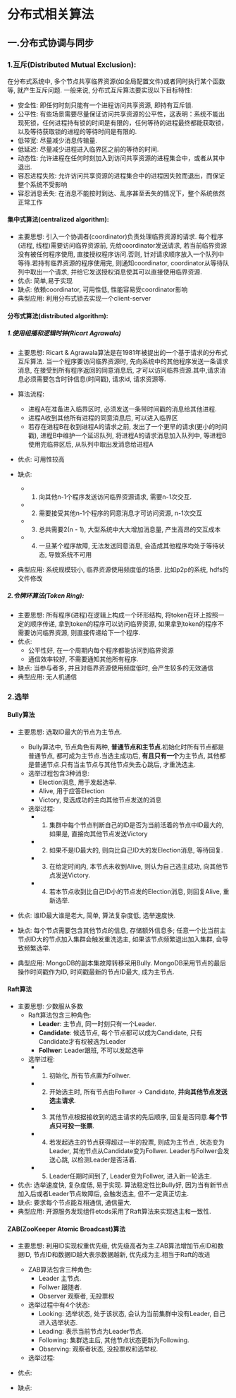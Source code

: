 # 分布式相关算法

## 一.分布式协调与同步
### 1.互斥(Distributed Mutual Exclusion):
在分布式系统中, 多个节点共享临界资源(如全局配置文件)或者同时执行某个函数等, 就产生互斥问题.
一般来说, 分布式互斥算法要实现以下目标特性:
- 安全性: 即任何时刻只能有一个进程访问共享资源, 即持有互斥锁.
- 公平性: 有些场景需要尽量保证访问共享资源的公平性，这表明：系统不能出现死锁，任何进程持有锁的时间是有限的，任何等待的进程最终都能获取锁，以及等待获取锁的进程的等待时间是有限的.
- 低带宽: 尽量减少消息传输量.
- 低延迟: 尽量减少进程进入临界区之前的等待的时间.
- 动态性: 允许进程在任何时刻加入到访问共享资源的进程集合中，或者从其中退出.
- 容忍进程失败: 允许访问共享资源的进程集合中的进程因失败而退出，而保证整个系统不受影响
- 容忍消息丢失: 在消息不能按时到达、乱序甚至丢失的情况下，整个系统依然正常工作

#### 集中式算法(centralized algorithm):
- 主要思想: 引入一个协调者(coordinator)负责处理临界资源的请求. 每个程序(进程, 线程)需要访问临界资源前, 先给coordinator发送请求, 若当前临界资源没有被任何程序使用, 直接授权程序访问.否则, 针对请求顺序放入一个队列中等待.若持有临界资源的程序使用完, 则通知coordinator, coordinator从等待队列中取出一个请求, 并给它发送授权消息使其可以直接使用临界资源.
- 优点: 简单,易于实现
- 缺点: 依赖coordinator, 可用性低, 性能容易受coordinator影响
- 典型应用: 利用分布式锁去实现一个client-server


#### 分布式算法(distributed algorithm):

##### 1.使用组播和逻辑时钟(Ricart Agrawala) 
- 主要思想: Ricart & Agrawala算法是在1981年被提出的一个基于请求的分布式互斥算法. 当一个程序要访问临界资源时, 先向系统中的其他程序发送一条请求消息, 在接受到所有程序返回的同意消息后, 才可以访问临界资源.其中,请求消息必须需要包含时钟信息(时间戳), 请求id, 请求资源等.
- 算法流程:
    - 进程A在准备进入临界区时, 必须发送一条带时间戳的消息给其他进程.
    - 进程A收到其他所有进程的同意消息后, 可以进入临界区
    - 若存在进程B在收到进程A的请求之前, 发出了一个更早的请求(更小的时间戳), 进程B中维护一个延迟队列, 将进程A的请求消息加入队列中, 等进程B使用完临界区后, 从队列中取出发消息给进程A

- 优点: 可用性较高
- 缺点: 
    - 1. 向其他n-1个程序发送访问临界资源请求, 需要n-1次交互. 
    - 2. 需要接受其他n-1个程序的同意消息才可访问资源, n-1次交互
    - 3. 总共需要2(n - 1), 大型系统中大大增加消息量, 产生高昂的交互成本
    - 4. 一旦某个程序故障, 无法发送同意消息, 会造成其他程序均处于等待状态, 导致系统不可用
- 典型应用: 系统规模较小, 临界资源使用频度低的场景. 比如p2p的系统, hdfs的文件修改

##### 2.令牌环算法(Token Ring):
- 主要思想: 所有程序(进程)在逻辑上构成一个环形结构, 将token在环上按照一定的顺序传递, 拿到token的程序可以访问临界资源, 如果拿到token的程序不需要访问临界资源, 则直接传递给下一个程序.
- 优点: 
    - 公平性好, 在一个周期内每个程序都能访问到临界资源
    - 通信效率较好, 不需要通知其他所有程序.
- 缺点: 当参与者多, 并且对临界资源使用频度低时, 会产生较多的无效通信
- 典型应用: 无人机通信


### 2.选举

#### Bully算法
- 主要思想: 选取ID最大的节点为主节点.
    - Bully算法中, 节点角色有两种, **普通节点和主节点**.初始化时所有节点都是普通节点, 都可成为主节点.当选主成功后, **有且只有一个**为主节点, 其他都是普通节点.只有当主节点与其他节点失去心跳后, 才重洗选主.
    - 选举过程包含3种消息:
        - Election消息, 用于发起选举.
        - Alive, 用于应答Election
        - Victory, 竞选成功的主向其他节点发送的消息
    - 选举过程:
        - 1. 集群中每个节点判断自己的ID是否为当前活着的节点中ID最大的, 如果是, 直接向其他节点发送Victory
        - 2. 如果不是ID最大的, 则向比自己ID大的发Election消息, 等待回复.
        - 3. 在给定时间内, 本节点未收到Alive, 则认为自己选主成功, 向其他节点发送Victory.
        - 4. 若本节点收到比自己ID小的节点发的Election消息, 则回复Alive, 重新选举.

- 优点: 谁ID最大谁是老大, 简单, 算法复杂度低, 选举速度快.
- 缺点: 每个节点需要包含其他节点的信息, 存储额外信息多; 任意一个比当前主节点ID大的节点加入集群会触发重洗选主, 如果该节点频繁退出加入集群, 会导致频繁选举.
- 典型应用: MongoDB的副本集故障转移采用Bully. MongoDB采用节点的最后操作时间戳作为ID, 时间戳最新的节点ID最大, 成为主节点.

#### Raft算法
- 主要思想: 少数服从多数
    - Raft算法包含三种角色:
        - **Leader**: 主节点, 同一时刻只有一个Leader.
        - **Candidate**: 候选节点, 每个节点都可以成为Candidate, 只有Candidate才有权被选为Leader
        - **Follwer**: Leader跟班, 不可以发起选举
    - 选举过程:
        - 1. 初始化, 所有节点置为Follwer.
        - 2. 开始选主时, 所有节点由Follwer -> Candidate, **并向其他节点发送选主请求**.
        - 3. 其他节点根据接收到的选主请求的先后顺序, 回复是否同意.**每个节点只可投一张票**.
        - 4. 若发起选主的节点获得超过一半的投票, 则成为主节点 , 状态变为Leader, 其他节点从Candidate变为Follwer. Leader与Follwer会发送心跳, 以检测Leader是否活着.
        - 5. Leader任期时间到了, Leader变为Follwer, 进入新一轮选主.
- 优点: 选举速度快, 复杂度低, 易于实现. 算法稳定性比Bully好, 因为当有新节点加入后或者Leader节点故障后, 会触发选主, 但不一定真正切主.
- 缺点: 要求每个节点能互相通信, 通信量大.
- 典型应用: 开源服务发现组件etcds采用了Raft算法来实现选主和一致性.

#### ZAB(ZooKeeper Atomic Broadcast)算法
- 主要思想: 利用ID实现权重优先级, 优先级高者为主.ZAB算法增加节点ID和数据ID, 节点ID和数据ID越大表示数据越新, 优先成为主.相当于Raft的改进
    - ZAB算法包含三种角色:
        - Leader 主节点.
        - Follwer 跟随者.
        - Observer 观察者, 无投票权
    - 选举过程中有4个状态:
        - Looking: 选举状态, 处于该状态, 会认为当前集群中没有Leader, 自己进入选举状态.
        - Leading: 表示当前节点为Leader节点.
        - Following: 集群选主后, 其他节点状态更新为Following.
        - Observing: 观察者状态, 没投票权和选举权.
    - 选举过程:

- 优点:
- 缺点:
